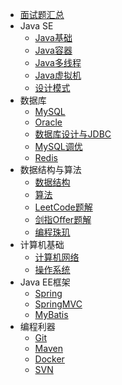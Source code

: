 - [面试题汇总](docs/面试题汇总.md)
- Java SE
  - [Java基础](docs/00-Java基础.md)
  - [Java容器](docs/00-Java容器.md)
  - [Java多线程](docs/00-Java多线程.md)
  - [Java虚拟机](docs/00-Java虚拟机.md)
  - [设计模式](docs/00-设计模式.md)
- 数据库
  - [MySQL](docs/01-MySQL.md)
  - [Oracle](docs/01-Oracle.md)
  - [数据库设计与JDBC](docs/01-数据库设计与JDBC.md)
  - [MySQL调优](docs/01-MySQL调优.md)
  - [Redis](docs/01-Redis.md)
- 数据结构与算法
  - [数据结构](docs/02-数据结构.md)
  - [算法](docs/02-算法.md)
  - [LeetCode题解](docs/02-LeetCode题解.md)
  - [剑指Offer题解](docs/02-剑指Offer题解.md)
  - [编程珠玑](docs/02-编程珠玑.md)
- 计算机基础
  - [计算机网络](docs/03-计算机网络.md)
  - [操作系统](docs/03-操作系统.md)
- Java EE框架
  - [Spring](docs/04-Spring.md)
  - [SpringMVC](docs/04-SpringMVC.md)
  - [MyBatis](docs/04-MyBatis.md)
- 编程利器
  - [Git](docs/05-Git.md)
  - [Maven](docs/05-Maven.md)
  - [Docker](docs/05-Docker.md)
  - [SVN](docs/05-SVN.md)